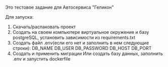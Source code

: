 Это тестовое задание для Автосервиса "Геликон"

  Для запуска:
  
  1) Скачать/распаковать проект
  2) Создать на своем компьютере виртуальное окружение и базу postgreSQL, установить зависимости из requirements.txt
  3) Создать файл .env(если его нет и заполнить в нем следующие строки):
      DB_NAME
      DB_USER
      DB_PASSWORD
      DB_HOST
      DB_PORT
  4) Cоздать и применить миграции
Или создать базу данных, заполнить .env и запустить dockerfile
